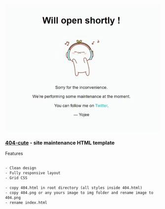 <img src="view/pc.webp">

### [404-cute](https://yojeero.github.io/404-cute/) - site maintenance HTML template ###


Features
```

- Clean design
- Fully responsive layout
- Grid CSS

- copy 404.html in root directory (all styles inside 404.html)
- copy 404.png or any yours image to img folder and rename image to 404.png
- rename index.html
